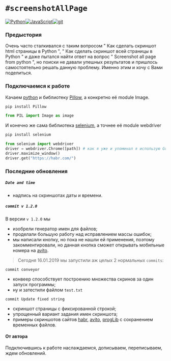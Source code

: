 # `#screenshotAllPage`

[![Python](https://cdn2.iconfinder.com/data/icons/amazon-aws-stencils/100/SDKs_copy_Python-48.png)](https://www.python.org/)[![JavaScript](https://cdn2.iconfinder.com/data/icons/designer-skills/128/code-programming-javascript-software-develop-command-language-48.png)](https://developer.mozilla.org/ru/docs/Learn/Getting_started_with_the_web/JavaScript_basics)[![git](https://cdn1.iconfinder.com/data/icons/iconza-circle-social/64/697061-github-48.png)](https://github.com/tabbols95)

### Предыстория

Очень часто сталкивался с таким вопросом &quot; Как сделать скриншот html страницы в Python &quot;, &quot; Как сделать скриншот всей страницы в Python &quot; и даже пытался найти ответ на вопрос &quot; Screenshot all page from python &quot;, но поиски не давали упешных результатов и пришлось самостоятельно решать данную проблему. Именно этим и хочу с Вами поделиться.

### Подключаемся к работе

Качаем [python](https://www.python.org/) и библиотеку [Pillow](https://pillow.readthedocs.io/en/5.3.x/installation.html), а конкретно её module Image.

``` sh
pip install Pillow
```

``` python
from PIL import Image as image
```

И конечно же сама библиотека [selenium](https://www.seleniumhq.org/), а точнее её module webdriver

``` sh
pip install selenium
```

``` python
from selenium import webdriver
driver = webdriver.Chrome([path]) # как я уже и упоминал я использую Google Chrome, поэтому драйвер chromedriver, также вы можете использовать geckodtiver для Firefox и прочее
driver.maximize_window()
driver.get("https://habr.com/")
```

### Последние обновления

##### `Date and time`

 * надпись на скриншотах даты и времени.

##### `commit v 1.2.0`

В версии `v 1.2.0` мы

* изобрели генератор имен для файлов;
* проделали большую работу над исправлением массы ошибок;
* мы написали кнопку, но пока не нашли ей применения, поэтому закомментировали, но данная кнопка сможет открывать мобильные номера на [avito](https://www.avito.ru/).

>Сегодня 16.01.2019 мы запустили аж целых 2 нормальных `commits`:

`commit conveyor`

* конвеер способствует построению множества скринов за один запуск программы;
* ну и затестили файлом `test.txt`

`commit Update fixed string`
* скриншот страницы с фиксированной строкой;
* упрощенный вариант задания имен скриншота;
* примеры скриншотов сайтов [habr](https://habr.com/), [avito](https://www.avito.ru/), [progLib](https://proglib.io/) с сохранением временных файлов.

#### От автора

Подключившись к работе наслаждаемся, дописываем, переписываем, ждем обновлений.
